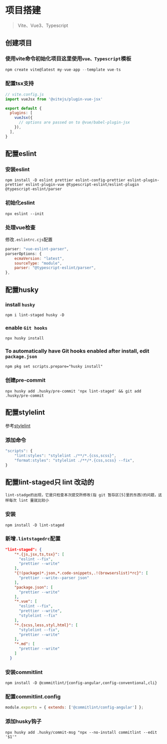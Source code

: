 # 项目搭建
>
>Vite、Vue3、Typescript

## 创建项目

### 使用vite命令初始化项目这里使用`vue、Typescript`模板

```js
npm create vite@latest my-vue-app --template vue-ts
```

### 配置tsx支持

```js
// vite.config.js
import vueJsx from '@vitejs/plugin-vue-jsx'

export default {
  plugins: [
    vueJsx({
      // options are passed on to @vue/babel-plugin-jsx
    }),
  ],
}
```

## 配置eslint

### 安装eslint

```shell
npm install -D eslint prettier eslint-config-prettier eslint-plugin-prettier eslint-plugin-vue @typescript-eslint/eslint-plugin @typescript-eslint/parser
```

### 初始化eslint

```shell
npx eslint --init
```

### 处理vue检查

修改`.eslintrc.cjs`配置

```js
parser: "vue-eslint-parser",
parserOptions: {
    ecmaVersion: "latest",
    sourceType: "module",
    parser: "@typescript-eslint/parser",
},
```

## 配置husky

### install `husky`

```shell
npm i lint-staged husky -D
```

### enable `Git hooks`

```shell
npx husky install
```

### To automatically have Git hooks enabled after install, edit `package.json`

```shell
npm pkg set scripts.prepare="husky install"
```

### 创建pre-commit

```shell
npx husky add .husky/pre-commit 'npx lint-staged' && git add .husky/pre-commit
```

## 配置stylelint

参考[stylelint](https://stylelint.io/user-guide/get-started)

### 添加命令

```js
"scripts": {
    "lint:styles": "stylelint ./**/*.{css,scss}",
    "format:styles": "stylelint ./**/*.{css,scss} --fix",
}
```

## 配置lint-staged只 lint 改动的

`lint-stadge的出现，它是只检查本次提交所修改(指 git 暂存区[5]里的东西)的问题，这样每次 lint 量就比较小`

### 安装

```shell
npm install -D lint-staged
```

### 新增`.lintstagedrc`配置

```json
"lint-staged": {
    "*.{js,jsx,ts,tsx}": [
      "eslint --fix",
      "prettier --write"
    ],
    "{!(package)*.json,*.code-snippets,.!(browserslist)*rc}": [
      "prettier --write--parser json"
    ],
    "package.json": [
      "prettier --write"
    ],
    "*.vue": [
      "eslint --fix",
      "prettier --write",
      "stylelint --fix"
    ],
    "*.{scss,less,styl,html}": [
      "stylelint --fix",
      "prettier --write"
    ],
    "*.md": [
      "prettier --write"
    ]
  }

```

### 安装commitlint

```shell
npm install -D @commitlint/{config-angular,config-conventional,cli}
```

### 配置commitlint.config

```js
module.exports = { extends: ['@commitlint/config-angular'] };
```

### 添加husky钩子

```shell
npx husky add .husky/commit-msg "npx --no-install commitlint --edit '$1'"
```
